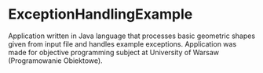 # ExceptionHandlingExample
 Application written in Java language that processes basic geometric shapes given from input file and handles example exceptions. Application was made for objective programming subject at University of Warsaw (Programowanie Obiektowe).
